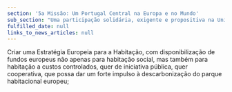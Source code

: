 ```yaml
---
section: '5a Missão: Um Portugal Central na Europa e no Mundo'
sub_section: "Uma participação solidária, exigente e propositiva na União Europeia"
fulfilled_date: null
links_to_news_articles: null
---
```


Criar uma Estratégia Europeia para a Habitação, com disponibilização de fundos europeus não apenas para habitação social, mas também para habitação a custos controlados, quer de iniciativa pública, quer cooperativa, que possa dar um forte impulso à descarbonização do parque habitacional europeu;
